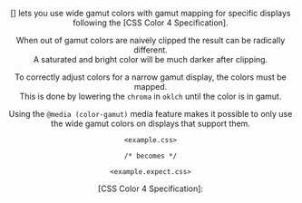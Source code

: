 <!-- Available Variables: -->
<!-- <humanReadableName> PostCSS Your Plugin -->
<!-- <exportName> postcssYourPlugin -->
<!-- <packageName> @csstools/postcss-your-plugin -->
<!-- <packageVersion> 1.0.0 -->
<!-- <packagePath> plugins/postcss-your-plugin -->
<!-- <cssdbId> your-feature -->
<!-- <specUrl> https://www.w3.org/TR/css-color-4/#funcdef-color -->
<!-- <example.css> file contents for examples/example.css -->
<!-- <header> -->
<!-- <usage> usage instructions -->
<!-- <envSupport> -->
<!-- <corsWarning> -->
<!-- <linkList> -->
<!-- to generate : npm run docs -->

<header>

[<humanReadableName>] lets you use wide gamut colors with gamut mapping for specific displays following the [CSS Color 4 Specification].

When out of gamut colors are naively clipped the result can be radically different.  
A saturated and bright color will be much darker after clipping.

To correctly adjust colors for a narrow gamut display, the colors must be mapped.  
This is done by lowering the `chroma` in `oklch` until the color is in gamut.  

Using the `@media (color-gamut)` media feature makes it possible to only use the wide gamut colors on displays that support them.

```pcss
<example.css>

/* becomes */

<example.expect.css>
```

<usage>

<envSupport>

<linkList>
[CSS Color 4 Specification]: <specUrl>
